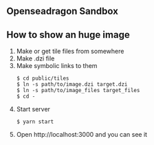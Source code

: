 ## Openseadragon Sandbox

## How to show an huge image

1. Make or get tile files from somewhere
2. Make .dzi file
3. Make symbolic links to them
   ```
   $ cd public/tiles
   $ ln -s path/to/image.dzi target.dzi
   $ ln -s path/to/image_files target_files
   $ cd -
   ```
4. Start server
   ```
   $ yarn start
   ```
5. Open http://localhost:3000 and you can see it
